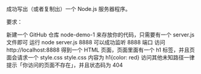 成功写出（或者复制出）一个 Node.js 服务器程序。

要求：

新建一个 GitHub 仓库 node-demo-1 来存放你的代码，只需要有一个 server.js 文件即可
运行 node server.js 8888 可以成功监听 8888 端口
访问 http://localhost:8888 得到一个 HTML 页面，页面里面有一个 h1 标签，并且页面会请求一个 style.css
style.css 内容为 h1{color: red}
访问其他未知路径一律提示「你访问的页面不存在」，并且状态码为 404
